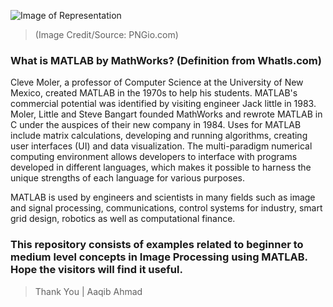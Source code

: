 ![Image of Representation](https://img.pngio.com/mathworks-matlab-software-hardware-and-software-eits-mathworks-png-621_142.png)
> (Image Credit/Source:  PNGio.com)

### What is MATLAB by MathWorks? (Definition from WhatIs.com)
Cleve Moler, a professor of Computer Science at the University of New Mexico, created MATLAB in the 1970s to help his students. MATLAB's commercial potential was identified by visiting engineer Jack little in 1983. Moler, Little and Steve Bangart founded MathWorks and rewrote MATLAB in C under the auspices of their new company in 1984. Uses for MATLAB include matrix calculations, developing and running algorithms, creating user interfaces (UI) and data visualization. The multi-paradigm numerical computing environment allows developers to interface with programs developed in different languages, which makes it possible to harness the unique strengths of each language for various purposes.

MATLAB is used by engineers and scientists in many fields such as image and signal processing, communications, control systems for industry, smart grid design, robotics as well as computational finance.

### This repository consists of examples related to beginner to medium level concepts in Image Processing using MATLAB. Hope the visitors will find it useful.

> Thank You | Aaqib Ahmad
